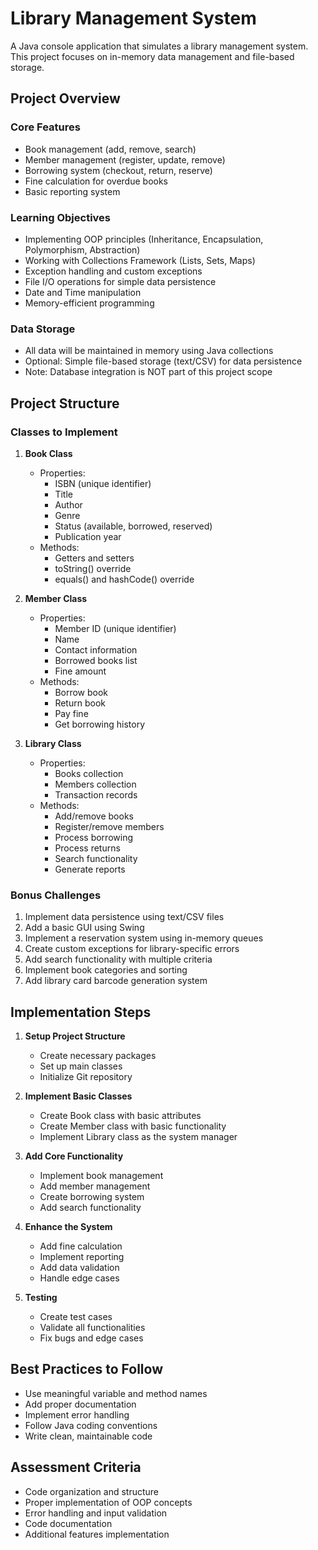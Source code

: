 # Library Management System

A Java console application that simulates a library management system. This project focuses on in-memory data management and file-based storage.

## Project Overview

### Core Features

- Book management (add, remove, search)
- Member management (register, update, remove)
- Borrowing system (checkout, return, reserve)
- Fine calculation for overdue books
- Basic reporting system

### Learning Objectives

- Implementing OOP principles (Inheritance, Encapsulation, Polymorphism, Abstraction)
- Working with Collections Framework (Lists, Sets, Maps)
- Exception handling and custom exceptions
- File I/O operations for simple data persistence
- Date and Time manipulation
- Memory-efficient programming

### Data Storage

- All data will be maintained in memory using Java collections
- Optional: Simple file-based storage (text/CSV) for data persistence
- Note: Database integration is NOT part of this project scope

## Project Structure

### Classes to Implement

1. **Book Class**

   - Properties:
     - ISBN (unique identifier)
     - Title
     - Author
     - Genre
     - Status (available, borrowed, reserved)
     - Publication year
   - Methods:
     - Getters and setters
     - toString() override
     - equals() and hashCode() override

2. **Member Class**

   - Properties:
     - Member ID (unique identifier)
     - Name
     - Contact information
     - Borrowed books list
     - Fine amount
   - Methods:
     - Borrow book
     - Return book
     - Pay fine
     - Get borrowing history

3. **Library Class**
   - Properties:
     - Books collection
     - Members collection
     - Transaction records
   - Methods:
     - Add/remove books
     - Register/remove members
     - Process borrowing
     - Process returns
     - Search functionality
     - Generate reports

### Bonus Challenges

1. Implement data persistence using text/CSV files
2. Add a basic GUI using Swing
3. Implement a reservation system using in-memory queues
4. Create custom exceptions for library-specific errors
5. Add search functionality with multiple criteria
6. Implement book categories and sorting
7. Add library card barcode generation system

## Implementation Steps

1. **Setup Project Structure**

   - Create necessary packages
   - Set up main classes
   - Initialize Git repository

2. **Implement Basic Classes**

   - Create Book class with basic attributes
   - Create Member class with basic functionality
   - Implement Library class as the system manager

3. **Add Core Functionality**

   - Implement book management
   - Add member management
   - Create borrowing system
   - Add search functionality

4. **Enhance the System**

   - Add fine calculation
   - Implement reporting
   - Add data validation
   - Handle edge cases

5. **Testing**
   - Create test cases
   - Validate all functionalities
   - Fix bugs and edge cases

## Best Practices to Follow

- Use meaningful variable and method names
- Add proper documentation
- Implement error handling
- Follow Java coding conventions
- Write clean, maintainable code

## Assessment Criteria

- Code organization and structure
- Proper implementation of OOP concepts
- Error handling and input validation
- Code documentation
- Additional features implementation
